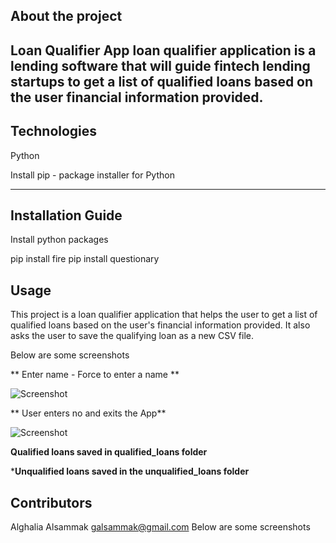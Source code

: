 ## About the project 
Loan Qualifier App
loan qualifier application is a lending software that will guide fintech lending startups to get a list of qualified loans based on the user financial information provided.
---


## Technologies

 Python

 Install pip - package installer for Python 

---
## Installation Guide

 Install python packages

 pip install fire
 pip install questionary


## Usage
This project is a loan qualifier application that helps the user to get a list of qualified loans based on the user's financial information provided. It also asks the user to save the qualifying loan as a new CSV file.


Below are some screenshots


** Enter name - Force to enter a name **

![Screenshot](https://github.com/alghalia/loan-qualifier-application/blob/main/force_to%20_enter%20_filename.image.png)

** User enters no and exits the App**

![Screenshot](https://github.com/alghalia/loan-qualifier-application/blob/main/exit_dont_save_image.png)

**Qualified loans saved in qualified_loans folder**


***Unqualified loans saved in the unqualified_loans folder**


## Contributors

Alghalia Alsammak 
galsammak@gmail.com
Below are some screenshots
